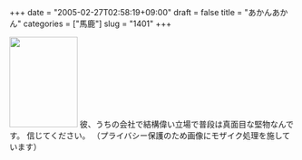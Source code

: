 +++
date = "2005-02-27T02:58:19+09:00"
draft = false
title = "あかんあかん"
categories = ["馬鹿"]
slug = "1401"
+++

<img src="http://ieiriblog.jugem.jp/?image=4141" width="120" height="160" alt="" class="pict" />
彼、うちの会社で結構偉い立場で普段は真面目な堅物なんです。
信じてください。
（プライバシー保護のため画像にモザイク処理を施しています）
